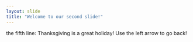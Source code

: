 ```yaml
---
layout: slide
title: "Welcome to our second slide!"
---
```

the fifth line: Thanksgiving is a great holiday!
Use the left arrow to go back!